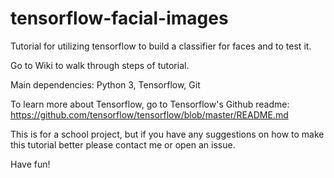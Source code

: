 # tensorflow-facial-images
Tutorial for utilizing tensorflow to build a classifier for faces and to test it. 

Go to Wiki to walk through steps of tutorial. 

Main dependencies: Python 3, Tensorflow, Git

To learn more about Tensorflow, go to Tensorflow's Github readme: https://github.com/tensorflow/tensorflow/blob/master/README.md

This is for a school project, but if you have any suggestions on how to make this tutorial better please contact me or open an issue. 

Have fun!
